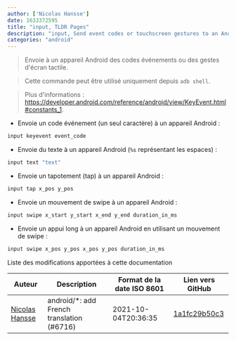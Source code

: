 ```yaml
---
author: ['Nicolas Hansse']
date: 1633372595
title: "input, TLDR Pages"
description: "input, Send event codes or touchscreen gestures to an Android device."
categories: "android"
---
```

> Envoie à un appareil Android des codes événements ou des gestes d'écran tactile.

> Cette commande peut être utilisé uniquement depuis `adb shell`.

> Plus d'informations : <https://developer.android.com/reference/android/view/KeyEvent.html#constants_1>.

- Envoie un code événement (un seul caractère) à un appareil Android :

```bash
input keyevent event_code
```

- Envoie du texte à un appareil Android (`%s` représentant les espaces) :

```bash
input text "text"
```

- Envoie un tapotement (tap) à un appareil Android :

```bash
input tap x_pos y_pos
```

- Envoie un mouvement de swipe à un appareil Android :

```bash
input swipe x_start y_start x_end y_end duration_in_ms
```

- Envoie un appui long à un appareil Android en utilisant un mouvement de swipe :

```bash
input swipe x_pos y_pos x_pos y_pos duration_in_ms
```
Liste des modifications apportées à cette documentation


Auteur | Description | Format de la date ISO 8601 | Lien vers GitHub
------|-----|-----|-----
[Nicolas Hansse](mailto:nico.hansse@gmail.com) | android/*: add French translation (#6716) | 2021-10-04T20:36:35 | [1a1fc29b50c3](https://github.com/tldr-pages/tldr/commit/1a1fc29b50c3a931756fb51d571ca61a43e70067)

